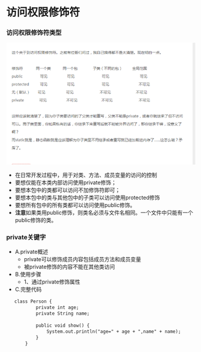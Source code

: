 # 访问权限修饰符

### 访问权限修饰符类型
![img](https://github.com/ericyishi/img-folder/blob/master/summary/backend/accessCtrlKeyWords.png)
* 在日常开发过程中，用于对类、方法、成员变量的访问的控制
* 要想仅能在本类内部访问使用private修饰；
* 要想本包中的类都可以访问不加修饰符即可；
* 要想本包中的类与其他包中的子类可以访问使用protected修饰
* 要想所有包中的所有类都可以访问使用public修饰。
* **注意**如果类用public修饰，则类名必须与文件名相同。一个文件中只能有一个public修饰的类。


### private关键字
 * A.private概述
	* private可以修饰成员内容包括成员方法和成员变量
	* 被private修饰的内容不能在其他类访问
 * B.使用步骤
	* 1、通过private修饰属性
 * C.完整代码
 ```
  	class Person {
  			private int age;
  			private String name;

  			public void show() {
  				System.out.println("age=" + age + ",name" + name);
  			}
  		}
 ```


